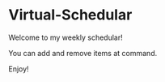 # Virtual-Schedular

Welcome to my weekly schedular!

You can add and remove items at command.

Enjoy!